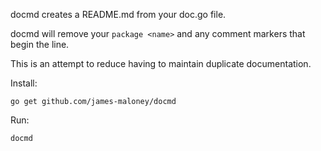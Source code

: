 docmd creates a README.md from your doc.go file.

docmd will remove your `package <name>` and any comment markers that begin the line.

This is an attempt to reduce having to maintain duplicate documentation.

Install:

	go get github.com/james-maloney/docmd

Run:

	docmd

